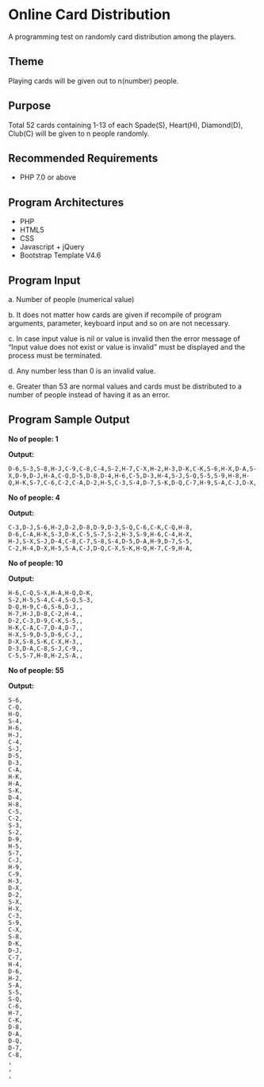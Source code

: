 # Online Card Distribution

A programming test on randomly card distribution among the players.

## Theme
Playing cards will be given out to n(number) people.

## Purpose
Total 52 cards containing 1-13 of each Spade(S), Heart(H), Diamond(D), Club(C) will be given to n people randomly.

## Recommended Requirements
- PHP 7.0 or above

## Program Architectures
- PHP
- HTML5
- CSS
- Javascript + jQuery
- Bootstrap Template V4.6

## Program Input

a. Number of people (numerical value)

b. It does not matter how cards are given if recompile of program arguments, parameter, keyboard input and so on are not necessary.

c. In case input value is nil or value is invalid then the error message of “Input value does not exist or value is invalid” must be displayed and the process must be terminated.

d. Any number less than 0 is an invalid value.

e. Greater than 53 are normal values and cards must be distributed to a number of people instead of having it as an error.

## Program Sample Output

**No of people: 1**

**Output:**
```
D-6,S-3,S-8,H-J,C-9,C-8,C-4,S-2,H-7,C-X,H-2,H-3,D-K,C-K,S-6,H-X,D-A,S-X,D-9,D-J,H-A,C-Q,D-5,D-8,D-4,H-6,C-5,D-3,H-4,S-J,S-Q,S-5,S-9,H-8,H-Q,H-K,S-7,C-6,C-2,C-A,D-2,H-5,C-3,S-4,D-7,S-K,D-Q,C-7,H-9,S-A,C-J,D-X,
```

**No of people: 4**

**Output:**
```
C-3,D-J,S-6,H-2,D-2,D-8,D-9,D-3,S-Q,C-6,C-K,C-Q,H-8,
D-6,C-A,H-K,S-3,D-K,C-5,S-7,S-2,H-3,S-9,H-6,C-4,H-X,
H-J,S-X,S-J,D-4,C-8,C-7,S-8,S-4,D-5,D-A,H-9,D-7,S-5,
C-2,H-4,D-X,H-5,S-A,C-J,D-Q,C-X,S-K,H-Q,H-7,C-9,H-A,
```

**No of people: 10**

**Output:**
```
H-6,C-Q,S-X,H-A,H-Q,D-K,
S-2,H-5,S-4,C-4,S-Q,S-3,
D-Q,H-9,C-6,S-6,D-J,,
H-7,H-J,D-8,C-2,H-4,,
D-2,C-3,D-9,C-K,S-5,,
H-K,C-A,C-7,D-4,D-7,,
H-X,S-9,D-5,D-6,C-J,,
D-X,S-8,S-K,C-X,H-3,,
D-3,D-A,C-8,S-J,C-9,,
C-5,S-7,H-8,H-2,S-A,,
```

**No of people: 55**

**Output:**
```
S-6,
C-Q,
H-Q,
S-4,
H-6,
H-J,
C-4,
S-J,
D-5,
D-3,
C-A,
H-K,
H-A,
S-K,
D-4,
H-8,
C-5,
C-2,
S-3,
S-2,
D-9,
H-5,
S-7,
C-J,
H-9,
C-9,
H-3,
D-X,
D-2,
S-X,
H-X,
C-3,
S-9,
C-X,
S-8,
D-K,
D-J,
C-7,
H-4,
D-6,
H-2,
S-A,
S-5,
S-Q,
C-6,
H-7,
C-K,
D-8,
D-A,
D-Q,
D-7,
C-8,
,
,
,
```